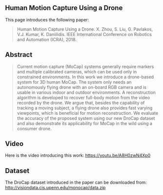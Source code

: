 ## Human Motion Capture Using a Drone
This page introduces the following paper:
>Human Motion Capture Using a Drone.
X. Zhou, S. Liu, G. Pavlakos, V.J. Kumar, K. Daniilidis.
IEEE International Conference on Robotics and Automation (ICRA), 2018.

## Abstract
>Current motion capture (MoCap) systems generally require markers and multiple calibrated cameras, which can be used only in constrained environments. In this work we introduce a drone-based system for 3D human MoCap. The system only needs an autonomously flying drone with an on-board RGB camera and is usable in various indoor and outdoor environments. A reconstruction algorithm is developed to recover full-body motion from the video recorded by the drone. We argue that, besides the capability of tracking a moving subject, a flying drone also provides fast varying viewpoints, which is beneficial for motion reconstruction. We evaluate the accuracy of the proposed system using our new DroCap dataset and also demonstrate its applicability for MoCap in the wild using a consumer drone.

## Video
Here is the video introducing this work: 
https://youtu.be/A8H0zwN4Xp0

## Dataset
The DroCap dataset introduced in the paper can be downloaded from:
http://visiondata.cis.upenn.edu/monocap/data.zip
